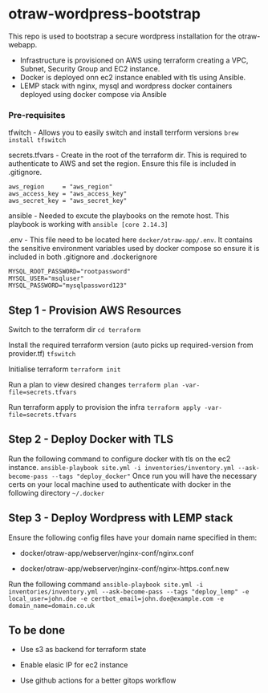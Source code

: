 # otraw-wordpress-bootstrap

This repo is used to bootstrap a secure wordpress installation for the otraw-webapp.

- Infrastructure is provisioned on AWS using terraform creating a VPC, Subnet, Security Group and EC2 instance.
- Docker is deployed onn ec2 instance enabled with tls using Ansible.
- LEMP stack with nginx, mysql and wordpress docker containers deployed using docker compose via Ansible

### Pre-requisites
tfwitch - Allows you to easily switch and install terrform versions `brew install tfswitch`

secrets.tfvars - Create in the root of the terraform dir. This is required to authenticate to AWS and set the region. Ensure this file is included in .gitignore.
```
aws_region     = "aws_region"
aws_access_key = "aws_access_key"
aws_secret_key = "aws_secret_key"
```

ansible - Needed to excute the playbooks on the remote host. This playbook is working with `ansible [core 2.14.3]`

.env - This file need to be located here `docker/otraw-app/.env`. It contains the sensitive environment variables used by docker compose so ensure it is included in both .gitignore and .dockerignore
```
MYSQL_ROOT_PASSWORD="rootpassword"
MYSQL_USER="msqluser"
MYSQL_PASSWORD="mysqlpassword123"
```

## Step 1 - Provision AWS Resources

Switch to the terraform dir `cd terraform`

Install the required terraform version (auto picks up required-version from provider.tf) `tfswitch`

Initialise terraform `terraform init`

Run a plan to view desired changes `terraform plan -var-file=secrets.tfvars`

Run terraform apply to provision the infra `terraform apply -var-file=secrets.tfvars`


## Step 2 - Deploy Docker with TLS

Run the following command to configure docker with tls on the ec2 instance. `ansible-playbook site.yml -i inventories/inventory.yml --ask-become-pass --tags "deploy_docker"` 
Once run you will have the necessary certs on your local machine used to authenticate with docker in the following directory `~/.docker`


## Step 3 - Deploy Wordpress with LEMP stack

Ensure the following config files have your domain name specified in them:

- docker/otraw-app/webserver/nginx-conf/nginx.conf

- docker/otraw-app/webserver/nginx-conf/nginx-https.conf.new

Run the following command `ansible-playbook site.yml -i inventories/inventory.yml --ask-become-pass --tags "deploy_lemp" -e local_user=john.doe -e certbot_email=john.doe@example.com -e domain_name=domain.co.uk`


## To be done

- Use s3 as backend for terraform state

- Enable elasic IP for ec2 instance

- Use github actions for a better gitops workflow
